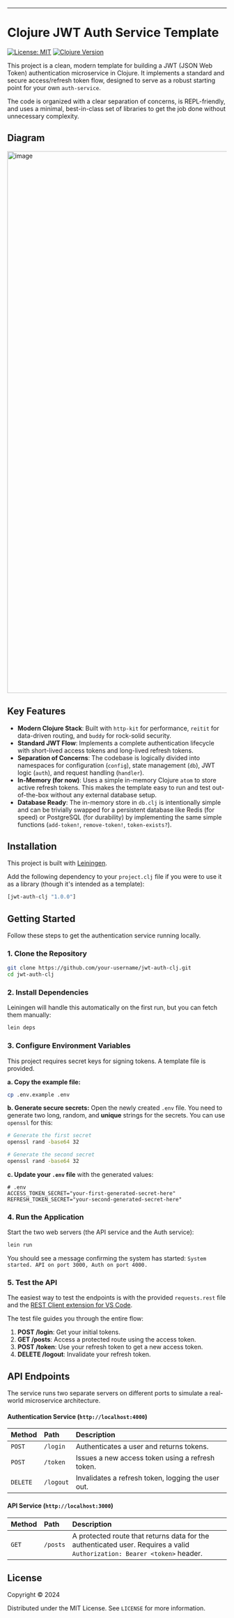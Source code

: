 ---

# Clojure JWT Auth Service Template

[![License: MIT](https://img.shields.io/badge/License-MIT-yellow.svg)](https://opensource.org/licenses/MIT)
[![Clojure Version](https://img.shields.io/badge/clojure-1.12.2-blue.svg)](https://clojure.org/)

This project is a clean, modern template for building a JWT (JSON Web Token) authentication microservice in Clojure. It implements a standard and secure access/refresh token flow, designed to serve as a robust starting point for your own `auth-service`.

The code is organized with a clear separation of concerns, is REPL-friendly, and uses a minimal, best-in-class set of libraries to get the job done without unnecessary complexity.

## Diagram

<img width="1853" height="1242" alt="image" src="https://github.com/user-attachments/assets/2dfee85e-58f0-4f64-be63-0b036c7067f5" />



## Key Features

*   **Modern Clojure Stack**: Built with `http-kit` for performance, `reitit` for data-driven routing, and `buddy` for rock-solid security.
*   **Standard JWT Flow**: Implements a complete authentication lifecycle with short-lived access tokens and long-lived refresh tokens.
*   **Separation of Concerns**: The codebase is logically divided into namespaces for configuration (`config`), state management (`db`), JWT logic (`auth`), and request handling (`handler`).
*   **In-Memory (for now)**: Uses a simple in-memory Clojure `atom` to store active refresh tokens. This makes the template easy to run and test out-of-the-box without any external database setup.
*   **Database Ready**: The in-memory store in `db.clj` is intentionally simple and can be trivially swapped for a persistent database like Redis (for speed) or PostgreSQL (for durability) by implementing the same simple functions (`add-token!`, `remove-token!`, `token-exists?`).

## Installation

This project is built with [Leiningen](https://leiningen.org/).

Add the following dependency to your `project.clj` file if you were to use it as a library (though it's intended as a template):

```clojure
[jwt-auth-clj "1.0.0"]
```

## Getting Started

Follow these steps to get the authentication service running locally.

### 1. Clone the Repository

```bash
git clone https://github.com/your-username/jwt-auth-clj.git
cd jwt-auth-clj
```

### 2. Install Dependencies

Leiningen will handle this automatically on the first run, but you can fetch them manually:
```bash
lein deps
```

### 3. Configure Environment Variables

This project requires secret keys for signing tokens. A template file is provided.

**a. Copy the example file:**
```bash
cp .env.example .env
```

**b. Generate secure secrets:**
Open the newly created `.env` file. You need to generate two long, random, and **unique** strings for the secrets. You can use `openssl` for this:
```bash
# Generate the first secret
openssl rand -base64 32

# Generate the second secret
openssl rand -base64 32
```

**c. Update your `.env` file** with the generated values:
```
# .env
ACCESS_TOKEN_SECRET="your-first-generated-secret-here"
REFRESH_TOKEN_SECRET="your-second-generated-secret-here"
```

### 4. Run the Application

Start the two web servers (the API service and the Auth service):
```bash
lein run
```
You should see a message confirming the system has started:
`System started. API on port 3000, Auth on port 4000.`

### 5. Test the API

The easiest way to test the endpoints is with the provided `requests.rest` file and the [REST Client extension for VS Code](https://marketplace.visualstudio.com/items?itemName=humao.rest-client).

The test file guides you through the entire flow:
1.  **POST /login**: Get your initial tokens.
2.  **GET /posts**: Access a protected route using the access token.
3.  **POST /token**: Use your refresh token to get a new access token.
4.  **DELETE /logout**: Invalidate your refresh token.

## API Endpoints

The service runs two separate servers on different ports to simulate a real-world microservice architecture.

#### Authentication Service (`http://localhost:4000`)

| Method | Path        | Description                                       |
| :----- | :---------- | :------------------------------------------------ |
| `POST` | `/login`    | Authenticates a user and returns tokens.          |
| `POST` | `/token`    | Issues a new access token using a refresh token.  |
| `DELETE`| `/logout`   | Invalidates a refresh token, logging the user out.|

#### API Service (`http://localhost:3000`)

| Method | Path        | Description                                       |
| :----- | :---------- | :------------------------------------------------ |
| `GET`  | `/posts`    | A protected route that returns data for the authenticated user. Requires a valid `Authorization: Bearer <token>` header. |


## License

Copyright © 2024

Distributed under the MIT License. See `LICENSE` for more information.
